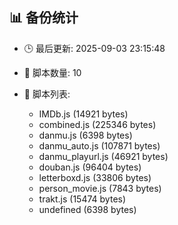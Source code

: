 ## 📊 备份统计

- 🕒 最后更新: 2025-09-03 23:15:48
- 📁 脚本数量: 10
- 📄 脚本列表:

  - IMDb.js (14921 bytes)
  - combined.js (225346 bytes)
  - danmu.js (6398 bytes)
  - danmu_auto.js (107871 bytes)
  - danmu_playurl.js (46921 bytes)
  - douban.js (96404 bytes)
  - letterboxd.js (33806 bytes)
  - person_movie.js (7843 bytes)
  - trakt.js (15474 bytes)
  - undefined (6398 bytes)
